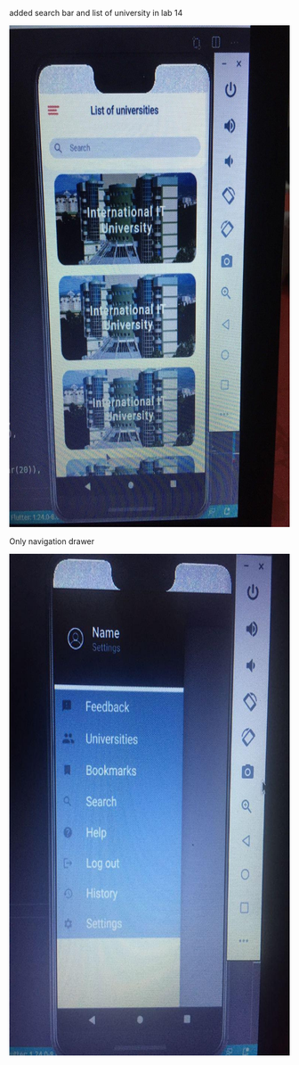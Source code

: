 added search bar and list of university in lab 14

<img src="im_14.jpg" width="600" height="900">


Only navigation drawer

<img src="i_dr.jpg" width="600" height="900">
